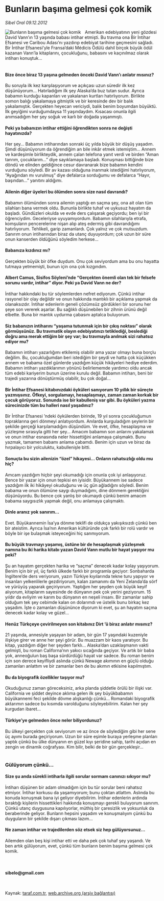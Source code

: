 # Bunların başıma gelmesi çok komik

*Sibel Oral 09.12.2012*

<div class="yazi"><img align="left" alt="Bunların başıma gelmesi çok komik" border="0" src="http://www.taraf.com.tr/fotoraflar/makaleler/bunlarin-basima-gelmesi-cok-komik_78_orijinal.jpg" style="border-right-width:10px; border-color:#FFFFFF"/>Amerikan edebiyatının yeni gözdesi David Vann’ın 13 yaşında babası intihar etmişti. Bu travma ona Bir İntihar Efsanesi ve Caribou Adası’nı yazdırıp edebiyat tarihine geçmesini sağladı. Bir İntihar Efsanesi’yle Fransa’daki Médicis Ödülü dahil birçok büyük ödül kazanan Vann’la kitaplarını, çocukluğunu, babasını ve kaçınılmaz olarak intiharı konuştuk...<br/><br/><h4>Bize önce biraz 13 yaşına gelmeden önceki David Vann’ı anlatır mısınız?</h4>Bu soruyla ilk kez karşılaşıyorum ve açıkçası uzun süredir ilk kez düşünüyorum... Hatırladığım ilk şey Alaska’da buz tutan sudur. Ayrıca babamın kurduğu kapanları ve yakalanan kurtları hatırlıyorum. Birlikte somon balığı yakalamaya gitmiştik ve bir keresinde dev bir balık yakalamıştık. Gerçekten heyecan vericiydi, balık benim boyumdan büyüktü. İlk geyiğimi vurduğumdaysa 11 yaşındaydım. Kısacası onunla ilgili anımsadığım her şey soğuk ve karlı bir doğada yaşanmıştı.<br/><h4>Peki ya babanızın intihar ettiğini öğrendikten sonra ne değişti hayatınızda?</h4>Her şey... Babamın intiharından sonraki üç yılda büyük bir düşüş yaşadım. Şimdi düşünüyorum da öğrendiğim an bile inkâr etmek istemiştim... Annem ve kardeşimle birlikteydik, annem çalan telefona yanıt verdi ve birden “Aman tanrım, çocuklarım...” diye sayıklamaya başladı. Konuşması bittiğinde bize döndü ve elinden geldiğince cesur davranarak bize babamın kendini vurduğunu söyledi. Bir av kazası olduğuna inanmak istediğimi hatırlıyorum, “Ayağından mı vurulmuş” diye defalarca sorduğumu ve defalarca “Hayır, başından...” yanıtını aldığımı.<br/><h4>Ailenin diğer üyeleri bu ölümden sonra size nasıl davrandı?</h4>Babamın ölümünden sonra ailemin yaptığı en saçma şey, ona ait olan tüm silahları bana vermek oldu. Bununla birlikte tuhaf ve uykusuz hayatım da başladı. Gündüzleri okulda ve evde ders çalışarak geçiyordu; ben iyi bir öğrenciydim. Geceleriyse uyuyamıyordum. Babamın silahlarıyla etrafa, komşuların pencerelerine nişan alıp ateş edermiş gibi davrandığımı hatırlıyorum. Tehlikeli, garip zamanlardı. Çok yalnız ve çok mutsuzdum. Sanırım onun intiharından biraz da utanç duyuyordum; çok uzun bir süre onun kanserden öldüğünü söyledim herkese...<br/><h4>Babanıza kızdınız mı?</h4>Gerçekten büyük bir öfke duydum. Onu çok seviyordum ama bu onu hayatta tutmaya yetmemişti, bunun için ona çok kızgındım.<br/><h4>Albert Camus, Sisifos Söyleni’nde “Gerçekten önemli olan tek bir felsefe sorunu vardır, intihar” diyor. Peki ya David Vann ne der?</h4>İntihar hakkındaki bu tür söylemlerden nefret ediyorum. Çünkü intihar rasyonel bir olay değildir ve onun hakkında mantıklı bir açıklama yapmak da olanaksızdır. İntihar edenlerin geneli çözümsüz gördükleri bir sorunu her şeye son vererek aşarlar. Bu sağlıklı düşünebilen bir zihnin ürünü değil elbette. Buna bir mantık uydurma çabasını aptalca buluyorum.<br/><h4>Siz babanızın intiharını “yaşama tutunmak için bir çıkış noktası” olarak görmüşsünüz. Bu travmatik olayın edebiyatınızı tetiklediği, beslediği doğru ama merak ettiğim bir şey var; bu travmayla anılmak sizi rahatsız ediyor mu?</h4>Babamın intiharı yazarlığımı etkilemiş olabilir ama yazar olmayı buna borçlu değilim. Bu, çocukluğumdan beri istediğim bir şeydi ve hatta çok küçükken annem ve babama özel günlerde yazdığım küçük hikâyeleri hediye ederdim. Babamın intiharı yazdıklarımın yönünü belirlememde yardımcı oldu ancak tüm edebi kariyerim bunun üzerine kurulu değil. Babamın intiharı, beni bir trajedi yazarına dönüştürmüş olabilir, bu çok doğal...<br/><h4>Bir İntihar Efsanesi kitabınızdaki öyküleri sanıyorum 10 yıllık bir süreçte yazmışsınız. Öfkeyi, sorgulamayı, hesaplaşmayı, zaman zaman korkak bir çocuk görüyoruz. Sonunda ise bir kabulleniş var gibi. Bu öyküleri yazma sürecinizde tüm bu halleri nasıl yaşadınız?</h4>Bir İntihar Efsanesi ’ndeki öykülerden birinde, 19 yıl sonra çocukluğumun topraklarına geri dönmeyi anlatıyordum. Anılarda kurguladığım şeylerin bir şekilde gerçeği karşılamadığını düşündüm. Ve evet, öfke, hesaplaşma ve yüzleşme sırasıyla gitti her şey... Amacım babamın son anlarını yakalamak ve onun intihar esnasında neler hissettiğini anlamaya çalışmaktı. Bunu yazmak, tamamen babamı anlama çabamdı. Benim için uzun ve biraz da hırpalayıcı bir yolculuktu, kabullenişle bitti.<br/><h4>Sonuçta bu sizin ailenizin “özel” hikayesi... Onların rahatsızlığı oldu mu hiç?</h4>Amcam yazdığım hiçbir şeyi okumadığı için onunla çok iyi anlaşıyoruz. Bence bir yazar için onun tepkisi en iyisidir. Büyükannem ise sadece yazdığım ilk iki hikâyeyi okuduğunu ve üç gün ağladığını söyledi. Benim babama ve onun ölümüne saygı duymadığımı, dine dönmem gerektiğini düşünüyordu. Bu bence çok yanlış bir okumaydı çünkü benim amacım babama saygısızlık yapmak değil, onu anlamaya çalışmaktı.<br/><h4>Dinle aranız yok sanırım...</h4>Evet. Büyükannemin İsa’ya dönme teklifi de oldukça yakışıksızdı çünkü ben bir ateistim. Ayrıca İsa’nın Amerikan kültüründe çok farklı bir rolü vardır ve böyle bir işe bulaşmak isteyeceğini hiç sanmıyorum.<br/><h4>Bu büyük travmayı yaşamış, üstüne bir de hesaplaşmak yüzleşmek namına bu iki harika kitabı yazan David Vann mutlu bir hayat yaşıyor mu peki?</h4>Şu an hayatım gerçekten harika ve “saçma” denecek kadar kolay yaşıyorum. Benim için bir yıl, üç farklı ülkede farklı bir programla geçiyor: Sonbaharda İngiltere’de ders veriyorum, yazın Türkiye kıyılarında tekne turu yapıyor ve insanları yelkenlilerle gezdiriyorum, kalan zamanımı da Yeni Zelanda’da sörf ve yürüyüş yaparak geçiriyorum. Yaptığım her şeyden çok büyük keyif alıyorum, kitaplarım sayesinde de dünyanın pek çok yerini geziyorum. 15 yıldır da evliyim ve karım bu dünyanın en neşeli insanı. Bir zamanlar sahip olduğum tek şey cebimde kalan on dolarımdı ve üstelik bunu birkaç kez yaşadım. İşte o zamanları düşününce diyorum ki evet, şu an hayatım saçma denecek kadar kolay ve güzel...<br/><h4>Henüz Türkçeye çevirilmeyen son kitabınız Dirt ’ü biraz anlatır mısınız?</h4>21 yaşında, annesiyle yaşayan bir adam, bir gün 17 yaşındaki kuzeniyle ilişkiye girer ve anne her şeyi görür. Bu muazzam bir kaos yaratıyor. Bu kitap, yazdığım diğer her şeyden farklı... Alaska’dan uzaklaşmanın vakti gelmişti, bu roman Californa’nın yakıcı sıcağında geçiyor. Ve artık bir baba yok, anneoğulun baş başa sürdürdüğü hayat var sadece. Bu roman benim için son derece keyifliydi aslında çünkü Newage akımının en güçlü olduğu zamanları anlattım ve bir zamanlar ben de bu akımın etkisine kapılmıştım.<br/><h4>Bu da biyografik özellikler taşıyor mu?</h4>Okuduğunuz zaman göreceksiniz, arka planda şiddetle örülü bir ilişki var. California ve şiddet deyince aklıma gelen ilk şey büyükbabamın büyükannemi feci şekilde dövme alışkanlığı çünkü... Romandaki biyografik aktarımın sadece bu kısımda varolduğunu söyleyebilirim. Kalan her şey kurgudan ibaret...<br/><h4>Türkiye’ye gelmeden önce neler biliyordunuz?</h4>Bu ülkeyi gerçekten çok seviyorum ve az önce de söylediğim gibi her sene üç ayımı burada geçiriyorum. Uzun bir süre eşimle buraya yerleşme planları yaptık çünkü bu ülke dünyanın en güzel kıyı şeridine sahip, tarihi açıdan en zengin ve dinamik coğrafyası. Kim bilir, belki de bir gün gerçekleşir...<br/><br/><h3>Gülüyorum çünkü...</h3><h4>Size şu anda sürekli intiharla ilgili sorular sormam canınızı sıkıyor mu?</h4>İntiharı düşünen bir adam olmadığım için bu tür sorular beni rahatsız etmiyor. İntihar korkusu da yaşamıyorum; bunu çoktan atlattım. Aslında bu konuda konuşmak bana iyi geliyor diyebilirim. İntihar edenlerin ardında bıraktığı kişilerin hissettikleri hakkında konuşmayı gerekli buluyorum sanırım. Çünkü utanç duygusuna kapılıyorlar, müthiş bir çaresizlik ve yoksunluk da beraberinde geliyor. Bunların hepsini yaşadım ve konuşmalıyım çünkü bu duyguların bir şekilde dışarı çıkması lazım...<br/><h4>Ne zaman intihar ve trajedilerden söz etsek siz hep gülüyorsunuz...</h4>Ailemden olan beş kişi intihar etti ve daha pek çok tuhaf şey yaşandı. Ve ben artık gülüyorum, evet, çünkü tüm bunların benim başıma gelmesi çok komik.<br/><br/><br/><h4>sibelo@gmail.com</h4><br/>
</div>

Kaynak: [taraf.com.tr](http://www.taraf.com.tr/sibel-oral/makale-bunlarin-basima-gelmesi-cok-komik.htm), [web.archive.org (arşiv bağlantısı)](http://web.archive.org/web/20131107113826/http://www.taraf.com.tr/sibel-oral/makale-bunlarin-basima-gelmesi-cok-komik.htm)
